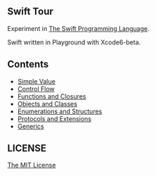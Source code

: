 Swift Tour
---

Experiment in [The Swift Programming Language](https://developer.apple.com/library/prerelease/ios/documentation/Swift/Conceptual/Swift_Programming_Language/GuidedTour.html#//apple_ref/doc/uid/TP40014097-CH2-XID_1).

Swift written in Playground with Xcode6-beta.

## Contents

- [Simple Value](SimpleValue.playground)
- [Control Flow](ControlFlow.playground)
- [Functions and Closures](Functions&Closures.playground)
- [Objects and Classes](Objects&Classes.playground)
- [Enumerations and Structures](Enumerations&&Structures.playground)
- [Protocols and Extensions](Protocols&&Extensions.playground)
- [Generics](Generics.playground)

## LICENSE

[The MIT License](LICENSE)
